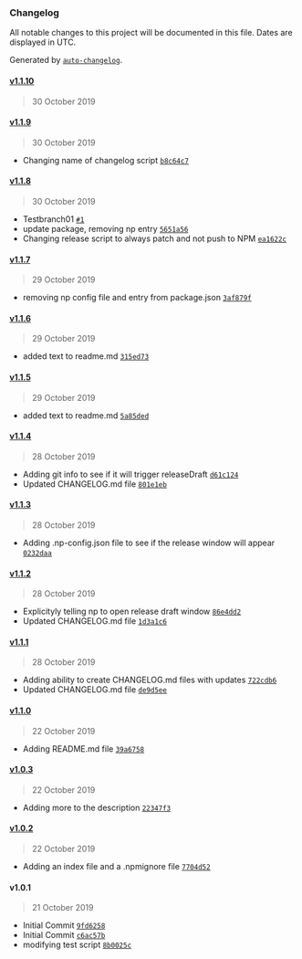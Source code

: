 ### Changelog

All notable changes to this project will be documented in this file. Dates are displayed in UTC.

Generated by [`auto-changelog`](https://github.com/CookPete/auto-changelog).

#### [v1.1.10](https://github.com/thatdevguy-clee/tdg-version-automation/compare/v1.1.9...v1.1.10)

> 30 October 2019

#### [v1.1.9](https://github.com/thatdevguy-clee/tdg-version-automation/compare/v1.1.8...v1.1.9)

> 30 October 2019

- Changing name of changelog script [`b8c64c7`](https://github.com/thatdevguy-clee/tdg-version-automation/commit/b8c64c73a0a4aa5f41a0b1e8101c0483bfe00253)

#### [v1.1.8](https://github.com/thatdevguy-clee/tdg-version-automation/compare/v1.1.7...v1.1.8)

> 30 October 2019

- Testbranch01 [`#1`](https://github.com/thatdevguy-clee/tdg-version-automation/pull/1)
- update package, removing np entry [`5651a56`](https://github.com/thatdevguy-clee/tdg-version-automation/commit/5651a56b56d89b3a119aff474d571e8686058f2b)
- Changing release script to always patch and not push to NPM [`ea1622c`](https://github.com/thatdevguy-clee/tdg-version-automation/commit/ea1622cbb8cbf9d863af8ca87c09417084125e0d)

#### [v1.1.7](https://github.com/thatdevguy-clee/tdg-version-automation/compare/v1.1.6...v1.1.7)

> 29 October 2019

- removing np config file and entry from package.json [`3af879f`](https://github.com/thatdevguy-clee/tdg-version-automation/commit/3af879f2e7c7b0cd446341587c1b96d8f82490f2)

#### [v1.1.6](https://github.com/thatdevguy-clee/tdg-version-automation/compare/v1.1.5...v1.1.6)

> 29 October 2019

- added text to readme.md [`315ed73`](https://github.com/thatdevguy-clee/tdg-version-automation/commit/315ed73a836e4059847cdd92f3f500ff694ffe26)

#### [v1.1.5](https://github.com/thatdevguy-clee/tdg-version-automation/compare/v1.1.4...v1.1.5)

> 29 October 2019

- added text to readme.md [`5a85ded`](https://github.com/thatdevguy-clee/tdg-version-automation/commit/5a85ded408faff67521c2de33689cdabfe6e3426)

#### [v1.1.4](https://github.com/thatdevguy-clee/tdg-version-automation/compare/v1.1.3...v1.1.4)

> 28 October 2019

- Adding git info to see if it will trigger releaseDraft [`d61c124`](https://github.com/thatdevguy-clee/tdg-version-automation/commit/d61c12424decd710b9246c280c7d97f49061a151)
- Updated CHANGELOG.md file [`801e1eb`](https://github.com/thatdevguy-clee/tdg-version-automation/commit/801e1eb8c220e058049de6e9b5b7a21cf332bf83)

#### [v1.1.3](https://github.com/thatdevguy-clee/tdg-version-automation/compare/v1.1.2...v1.1.3)

> 28 October 2019

- Adding .np-config.json file to see if the release window will appear [`0232daa`](https://github.com/thatdevguy-clee/tdg-version-automation/commit/0232daa19edc8ebba5699229b6e565addcb51494)

#### [v1.1.2](https://github.com/thatdevguy-clee/tdg-version-automation/compare/v1.1.1...v1.1.2)

> 28 October 2019

- Explicityly telling np to open release draft window [`86e4dd2`](https://github.com/thatdevguy-clee/tdg-version-automation/commit/86e4dd2dd04d58107e1422ae189aaf55e3518086)
- Updated CHANGELOG.md file [`1d3a1c6`](https://github.com/thatdevguy-clee/tdg-version-automation/commit/1d3a1c694ea84187022799b49a586fb395e79dcc)

#### [v1.1.1](https://github.com/thatdevguy-clee/tdg-version-automation/compare/v1.1.0...v1.1.1)

> 28 October 2019

- Adding ability to create CHANGELOG.md files with updates [`722cdb6`](https://github.com/thatdevguy-clee/tdg-version-automation/commit/722cdb633f66ba3de414d98c90213bdbf1b70b6c)
- Updated CHANGELOG.md file [`de9d5ee`](https://github.com/thatdevguy-clee/tdg-version-automation/commit/de9d5eed3bc03e03f3673fb05a950fbfeb6034f8)

#### [v1.1.0](https://github.com/thatdevguy-clee/tdg-version-automation/compare/v1.0.3...v1.1.0)

> 22 October 2019

- Adding README.md file [`39a6758`](https://github.com/thatdevguy-clee/tdg-version-automation/commit/39a6758baf7fc8b048408ed6032bb427bf40a115)

#### [v1.0.3](https://github.com/thatdevguy-clee/tdg-version-automation/compare/v1.0.2...v1.0.3)

> 22 October 2019

- Adding more to the description [`22347f3`](https://github.com/thatdevguy-clee/tdg-version-automation/commit/22347f3a88f4dc57b4adb6a8ba1547c346ce2740)

#### [v1.0.2](https://github.com/thatdevguy-clee/tdg-version-automation/compare/v1.0.1...v1.0.2)

> 22 October 2019

- Adding an index file and a .npmignore file [`7704d52`](https://github.com/thatdevguy-clee/tdg-version-automation/commit/7704d527e868c7f6c76192afc8128f3133ef40f9)

#### v1.0.1

> 21 October 2019

- Initial Commit [`9fd6258`](https://github.com/thatdevguy-clee/tdg-version-automation/commit/9fd6258370e88227ec5f4362d9efa85307e76f97)
- Initial Commit [`c6ac57b`](https://github.com/thatdevguy-clee/tdg-version-automation/commit/c6ac57b9e2b19d32b9990cd6860d0a47d100032c)
- modifying test script [`8b0025c`](https://github.com/thatdevguy-clee/tdg-version-automation/commit/8b0025c0e3f77adb57825a67c33ff0c7769f52ba)
